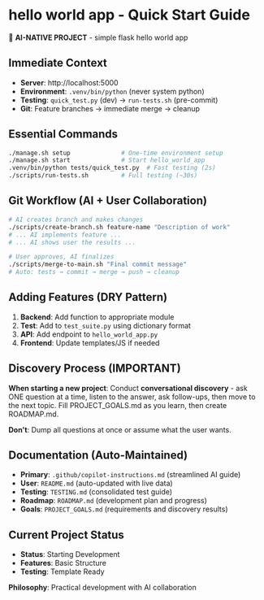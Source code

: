 # hello world app - Quick Start Guide

🤖 **AI-NATIVE PROJECT** - simple flask hello world app

## Immediate Context

- **Server**: http://localhost:5000
- **Environment**: `.venv/bin/python` (never system python)
- **Testing**: `quick_test.py` (dev) → `run-tests.sh` (pre-commit)
- **Git**: Feature branches → immediate merge → cleanup

## Essential Commands

```bash
./manage.sh setup              # One-time environment setup
./manage.sh start              # Start hello_world_app
.venv/bin/python tests/quick_test.py  # Fast testing (2s)
./scripts/run-tests.sh         # Full testing (~30s)
```

## Git Workflow (AI + User Collaboration)

```bash
# AI creates branch and makes changes
./scripts/create-branch.sh feature-name "Description of work"
# ... AI implements feature ...
# ... AI shows user the results ...

# User approves, AI finalizes
./scripts/merge-to-main.sh "Final commit message"
# Auto: tests → commit → merge → push → cleanup
```

## Adding Features (DRY Pattern)

1. **Backend**: Add function to appropriate module
2. **Test**: Add to `test_suite.py` using dictionary format
3. **API**: Add endpoint to `hello_world_app.py`
4. **Frontend**: Update templates/JS if needed

## Discovery Process (IMPORTANT)

**When starting a new project**: Conduct **conversational discovery** - ask ONE question at a time, listen to the answer, ask follow-ups, then move to the next topic. Fill PROJECT_GOALS.md as you learn, then create ROADMAP.md.

**Don't**: Dump all questions at once or assume what the user wants.

## Documentation (Auto-Maintained)

- **Primary**: `.github/copilot-instructions.md` (streamlined AI guide)
- **User**: `README.md` (auto-updated with live data)
- **Testing**: `TESTING.md` (consolidated test guide)
- **Roadmap**: `ROADMAP.md` (development plan and progress)
- **Goals**: `PROJECT_GOALS.md` (requirements and discovery results)

## Current Project Status

- **Status**: Starting Development
- **Features**: Basic Structure
- **Testing**: Template Ready

**Philosophy**: Practical development with AI collaboration
